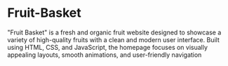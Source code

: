 # Fruit-Basket
"Fruit Basket" is a fresh and organic fruit website designed to showcase a variety of high-quality fruits with a clean and modern user interface. Built using HTML, CSS, and JavaScript, the homepage focuses on visually appealing layouts, smooth animations, and user-friendly navigation
